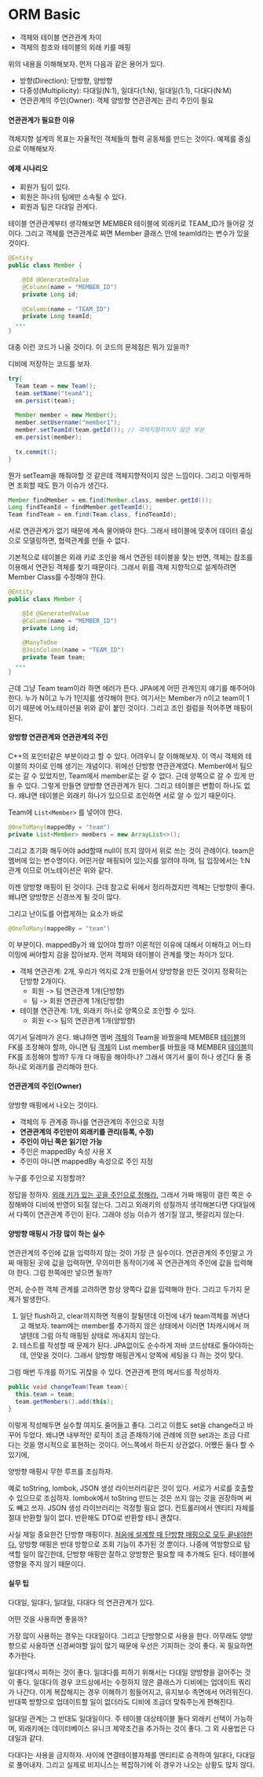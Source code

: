# ORM Basic



- 객체와 테이블 연관관계 차이
- 객체의 참조와 테이블의 외래 키를 매핑

위의 내용을 이해해보자. 먼저 다음과 같은 용어가 있다.

- 방향(Direction): 단방향, 양방향
- 다중성(Multiplicity): 다대일(N:1), 일대다(1:N), 일대일(1:1), 다대다(N:M)
- 연관관계의 주인(Owner): 객체 양방향 연관관계는 관리 주인이 필요



#### 연관관계가 필요한 이유

객체지향 설계의 목표는 자율적인 객체들의 협력 공동체를 만드는 것이다. 예제를 중심으로 이해해보자.



#### 예제 시나리오

- 회원가 팀이 있다.
- 회원은 하나의 팀에만 소속될 수 있다.
- 회원과 팀은 다대일 관계다.

테이블 연관관계부터 생각해보면 MEMBER 테이블에 외래키로 TEAM_ID가 들어갈 것이다. 그리고 객체를 연관관계로 짜면 Member 클래스 안에 teamId라는 변수가 있을 것이다.

```java
@Entity
public class Member {

	@Id @GeneratedValue
	@Column(name = "MEMBER_ID")
	private Long id;
  
    @Column(name = "TEAM_ID")
  	private Long teamId;
  ...
}
```

대충 이런 코드가 나올 것이다. 이 코드의 문제점은 뭐가 있을까?

디비에 저장하는 코드를 보자.

```java
try{
  Team team = new Team();
  team.setName("teamA");
  em.persist(team);
  
  Member member = new Member();
  member.setUsername("member1");
  member.setTeamId(team.getId()); // 객체지향적이지 않은 부분
  em.persist(member);
  
  tx.commit();
}
```

뭔가 setTeam을 해줘야할 것 같은데 객체지향적이지 않은 느낌이다. 그리고 이렇게하면 조회할 때도 뭔가 이슈가 생긴다.

```java
Member findMember = em.find(Member.class, member.getId());
Long findTeamId = findMember.getTeamId();
Team findTeam = em.find(Team.class, findTeamId);
```

서로 연관관계가 없기 때문에 계속 물어봐야 한다. 그래서 테이블에 맞추어 데이터 중심으로 모델링하면, 협력관계를 만들 수 없다.

기본적으로 테이블은 외래 키로 조인을 해서 연관된 테이블을 찾는 반면, 객체는 참조를 이용해서 연관된 객체를 찾기 때문이다. 그래서 위를 객체 지향적으로 설계하려면 Member Class를 수정해야 한다.

```java
@Entity
public class Member {

	@Id @GeneratedValue
	@Column(name = "MEMBER_ID")
	private Long id;
  
    @ManyToOne
  	@JoinColumn(name = "TEAM_ID")
  	private Team team;
  ...
}
```

근데 그냥 Team team이라 하면 에러가 뜬다. JPA에게 어떤 관계인지 얘기를 해주어야 한다. 누가 N이고 누가 1인지를 생각해야 한다. 여기서는 Member가 n이고 team이 1이기 때문에 어노테이션을 위와 같이 붙인 것이다. 그리고 조인 컬럼을 적어주면 매핑이 된다.



#### 양방향 연관관계와 연관관계의 주인

C++의 포인터같은 부분이라고 할 수 있다. 어려우니 잘 이해해보자. 이 역시 객체와 테이블의 차이로 인해 생기는 개념이다. 위에선 단방향 연관관계였다. Member에서 팀으로는 갈 수 있었지만, Team에서 member로는 갈 수 없다. 근데 양쪽으로 갈 수 있게 만들 수 있다. 그렇게 만들면 양방향 연관관계가 된다. 그리고 테이블은 변함이 하나도 없다. 왜냐면 테이블은 외래키 하나가 있으므로 조인하면 서로 알 수 있기 때문이다.

Team에 `List<Member>` 를 넣어야 한다.

```java
@OneToMany(mappedBy = "team")
private List<Member> members = new ArrayList<>();
```

그리고 초기화 해두어야 add할때 null이 뜨지 않아서 위로 쓰는 것이 관례이다. team은 멤버에 있는 변수명이다. 어떤거랑 매핑되어 있는지를 알려야 하며, 팀 입장에서는 1:N관계 이므로 어노테이션은 위와 같다.

이젠 양방향 매핑이 된 것이다. 근데 참고로 뒤에서 정리하겠지만 객체는 단방향이 좋다. 왜냐면 양방향은 신경쓰게 될 것이 많다.

그리고 난이도를 어렵게하는 요소가 바로

```java
@OneToMany(mappedBy = "team")
```

이 부분이다. mappedBy가 왜 있어야 할까? 이론적인 이유에 대해서 이해하고 어느타이밍에 써야할지 감을 잡아보자. 먼저 객체와 테이블이 관계를 맺는 차이가 있다.

- 객체 연관관계: 2개, 우리가 억지로 2개 만들어서 양방향을 만든 것이지 정확히는 단방향 2개이다.
  - 회원 -> 팀 연관관계 1개(단방향)
  - 팀 -> 회원 연관관계 1개(단방향)
- 테이블 연관관계: 1개, 외래키 하나로 양쪽으로 조인할 수 있다.
  - 회원 <-> 팀의 연관관계 1개(양방향)

여기서 딜레마가 온다. 왜냐하면 멤버 <u>객체</u>의 Team을 바꿨을때 MEMBER <u>테이블</u>의 FK를 조정해야 할까, 아니면 팀 <u>객체</u>의 List member를 바꿨을 때 MEMBER <u>테이블</u>의 FK를 조정해야 할까? 두개 다 매핑을 해야하나? 그래서 여기서 룰이 하나 생긴다 둘 중 하나로 외래키를 관리해야 한다.



#### 연관관계의 주인(Owner)

양방향 매핑에서 나오는 것이다.

- 객체의 두 관계중 하나를 연관관계의 주인으로 지정
- **연관관계의 주인만이 외래키를 관리(등록, 수정)**
- **주인이 아닌 쪽은 읽기만 가능**
- 주인은 mappedBy 속성 사용 X
- 주인이 아니면 mappedBy 속성으로 주인 지정

누구를 주인으로 지정할까?

정답을 정하자. <u>외래 키가 있는 곳을 주인으로 정해라.</u> 그래서 가짜 매핑이 걸린 쪽은 수정해봐야 디비에 반영이 되질 않는다. 그리고 외래키의 성질까지 생각해본다면 다대일에서 다쪽이 연관관계 주인이 된다. 그래야 성능 이슈가 생기질 않고, 헷갈리지 않는다.



#### 양방향 매핑시 가장 많이 하는 실수

연관관계의 주인에 값을 입력하지 않는 것이 가장 큰 실수이다. 연관관계의 주인말고 가짜 매핑된 곳에 값을 입력하면, 무의미한 동작이기에 꼭 연관관계의 주인에 값을 입력해야 한다. 그럼 한쪽에만 넣으면 될까?

먼저, 순수한 객체 관계를 고려하면 항상 양쪽다 값을 입력해야 한다. 그리고 두가지 문제가 발생한다.

1. 일단 flush하고, clear까지하면 적용이 잘될텐데 이전에 내가 team객체를 꺼낸다고 해보자. team에는 member를 추가하지 않은 상태에서 이러면 1차캐시에서 꺼낼텐데 그럼 아직 매핑된 상태로 꺼내지지 않는다. 
2. 테스트를 작성할 때 문제가 된다. JPA없이도 순수하게 자바 코드상태로 돌아야하는데, 안맞을 것이다. 그래서 양방향 매핑관계시 양쪽에 세팅을 다 하는 것이 맞다.

그럼 매번 두개를 하기도 귀찮을 수 있다. 연관관계 편의 메서드를 작성하자.

```java
public void changeTeam(Team team){
  this.team = team;
  team.getMembers().add(this);
}
```

이렇게 작성해두면 실수할 여지도 줄어들고 좋다. 그리고 이름도 set을 change라고 바꾸어 두었다. 왜냐면 내부적인 로직이 조금 존재하기에 관례에 의한 set과는 조금 다르다는 것을 명시적으로 표현하는 것이다. 어느쪽에서 하든지 상관없다. 어쨌든 둘다 할 수 있기에,

양방향 매핑시 무한 루프를 조심하자.

예로 toString, lombok, JSON 생성 라이브러리같은 것이 있다. 서로가 서로를 호출할 수 있으므로 조심하자. lombok에서 toString 만드는 것은 쓰지 않는 것을 권장하며 써도 빼고 쓰자. JSON 생성 라이브러리는 걱정할 필요 없다. 컨트롤러에서 엔티티 자체를 절대 반환할 일이 없다. 반환해도 DTO로 반환할 테니 괜찮다.



사실 제일 중요한건 단방향 매핑이다. <u>처음에 설계할 때 단방향 매핑으로 모두 끝내야한다.</u> 양방향 매핑은 반대 방향으로 조회 기능이 추가된 것 뿐이다. 나중에 역방향으로 탐색할 일이 많긴한데, 단방향 매핑만 잘하고 양방향은 필요할 때 추가해도 된다. 테이블에 영향을 주지 않기 때문이다.



#### 실무 팁

다대일, 일대다, 일대일, 다대다 의 연관관계가 있다.

어떤 것을 사용하면 좋을까?

가장 많이 사용하는 경우는 다대일이다. 그리고 단방향으로 사용을 한다. 아무래도 양방향으로 사용하면 신경써야할 일이 많기 때문에 우선은 기피하는 것이 좋다. 꼭 필요하면 추가한다.

일대다역시 피하는 것이 좋다. 일대다를 피하기 위해서는 다대일 양방향을 걸어주는 것이 좋다. 일대다의 경우 코드상에서는 수정하지 않은 클래스가 디비에는 업데이트 쿼리가 나간다. 이게 복잡해지는 경우 이해하기 힘들어지고, 유지보수 측면에서 어려워진다. 반대쪽 방향으로 업데이트할 일이 없더라도 디비에 조금더 맞춰주는게 편해진다.

일대일 관계는 그 반대도 일대일이다. 주 테이블 대상테이블 둘다 외래키 선택이 가능하며, 외래키에는 데이터베이스 유니크 제약조건을 추가하는 것이 좋다. 그 외 사용법은 다대일과 같다.

다대다는 사용을 금지하자. 사이에 연결테이블자체를 엔티티로 승격하여 일대다, 다대일로 풀어내자. 그리고 실제로 비지니스는 복잡하기에 이 경우가 나오는 상황도 많지 않다.